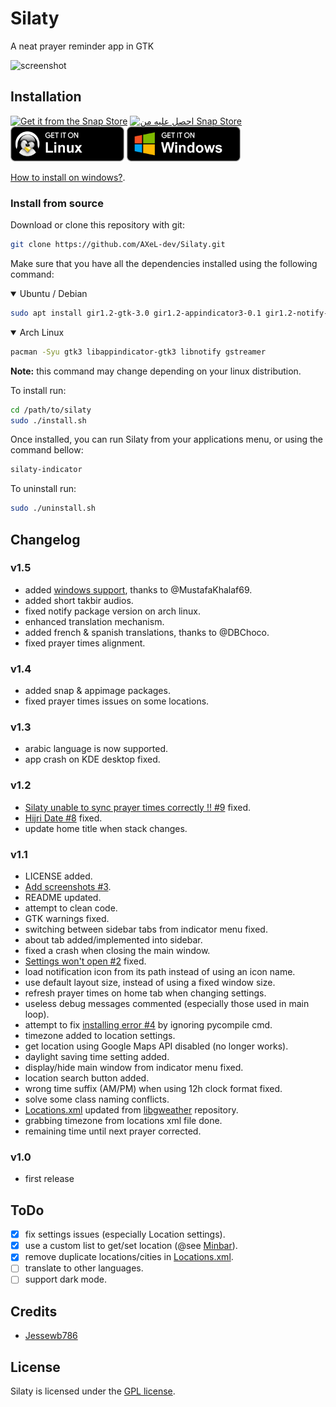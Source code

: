 # Silaty

A neat prayer reminder app in GTK

![screenshot](screenshots/Silaty.png)

## Installation

[![Get it from the Snap Store](https://snapcraft.io/static/images/badges/en/snap-store-black.svg)](https://snapcraft.io/silaty)
[![احصل عليه من Snap Store](https://snapcraft.io/static/images/badges/ar/snap-store-black.svg)](https://snapcraft.io/silaty)
[<img src="screenshots/linux-download.png" width="182" height="56" alt="Download the AppImage" />](https://github.com/LinuxForGeeks/Silaty/releases/download/v1.4/Silaty-1.4-x86_64.AppImage)
[<img src="screenshots/windows-download.png" width="182" height="56" alt="Download on Windows" />](https://github.com/MustafaKhalaf69/SilatyCrossPlatform/releases/download/1.4-updated/SilatyWindows.zip)

[How to install on windows?](https://github.com/LinuxForGeeks/Silaty/tree/platform/win#windows-configuration).

<!--
### Install using debian package

> :warning: The debian package is outdated, please install using one of the [above packages](#installation) or [from source](#install-from-source).

Download the [package](https://github.com/AXeL-dev/Silaty/releases/download/v1.3/silaty_1.3_all.deb).

Install it using apt or any similar tool:

```bash
sudo apt install silaty_1.3_all.deb
```
-->

### Install from source

Download or clone this repository with git:

```bash
git clone https://github.com/AXeL-dev/Silaty.git
```

Make sure that you have all the dependencies installed using the following command:

<details open>
  <summary>Ubuntu / Debian</summary>

```bash
sudo apt install gir1.2-gtk-3.0 gir1.2-appindicator3-0.1 gir1.2-notify-0.7 gir1.2-gstreamer-1.0
```

</details>

<details open>
  <summary>Arch Linux</summary>

```bash
pacman -Syu gtk3 libappindicator-gtk3 libnotify gstreamer
```

</details>

**Note:** this command may change depending on your linux distribution.

To install run:

```bash
cd /path/to/silaty
sudo ./install.sh
```

Once installed, you can run Silaty from your applications menu, or using the command bellow:

```bash
silaty-indicator
```

To uninstall run:

```bash
sudo ./uninstall.sh
```

## Changelog

### v1.5

- added [windows support](https://github.com/LinuxForGeeks/Silaty/tree/platform/win), thanks to @MustafaKhalaf69.
- added short takbir audios.
- fixed notify package version on arch linux.
- enhanced translation mechanism.
- added french & spanish translations, thanks to @DBChoco.
- fixed prayer times alignment.

### v1.4

- added snap & appimage packages.
- fixed prayer times issues on some locations.

### v1.3

- arabic language is now supported.
- app crash on KDE desktop fixed.

### v1.2

- [Silaty unable to sync prayer times correctly !! #9](https://github.com/Jessewb786/Silaty/issues/9) fixed.
- [Hijri Date #8](https://github.com/Jessewb786/Silaty/issues/8) fixed.
- update home title when stack changes.

### v1.1

- LICENSE added.
- [Add screenshots #3](https://github.com/Jessewb786/Silaty/issues/3).
- README updated.
- attempt to clean code.
- GTK warnings fixed.
- switching between sidebar tabs from indicator menu fixed.
- about tab added/implemented into sidebar.
- fixed a crash when closing the main window.
- [Settings won't open #2](https://github.com/Jessewb786/Silaty/issues/2) fixed.
- load notification icon from its path instead of using an icon name.
- use default layout size, instead of using a fixed window size.
- refresh prayer times on home tab when changing settings.
- useless debug messages commented (especially those used in main loop).
- attempt to fix [installing error #4](https://github.com/Jessewb786/Silaty/issues/4) by ignoring pycompile cmd.
- timezone added to location settings.
- get location using Google Maps API disabled (no longer works).
- daylight saving time setting added.
- display/hide main window from indicator menu fixed.
- location search button added.
- wrong time suffix (AM/PM) when using 12h clock format fixed.
- solve some class naming conflicts.
- [Locations.xml](data/Locations.xml) updated from [libgweather](https://github.com/GNOME/libgweather) repository.
- grabbing timezone from locations xml file done.
- remaining time until next prayer corrected.

### v1.0

- first release

## ToDo

- [x] fix settings issues (especially Location settings).
- [x] use a custom list to get/set location (@see [Minbar](https://github.com/fajran/minbar)).
- [x] remove duplicate locations/cities in [Locations.xml](data/Locations.xml).
- [ ] translate to other languages.
- [ ] support dark mode.

## Credits

- [Jessewb786](https://github.com/Jessewb786)

## License

Silaty is licensed under the [GPL license](LICENSE).
